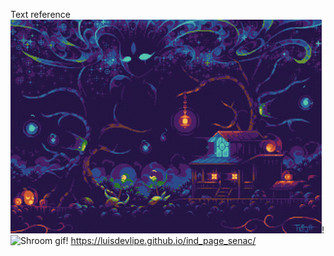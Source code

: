 Text reference
                ![](imagens/restless.gif)!
                ![Shroom gif](NicePng_fire-png-gif_666879)!
https://luisdevlipe.github.io/ind_page_senac/

